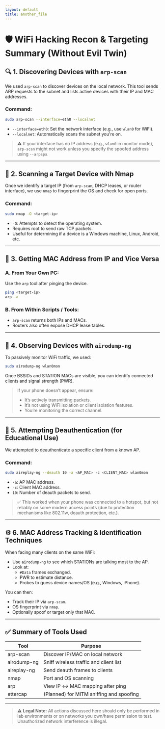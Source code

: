 ```yaml
---
layout: default
title: another_file
---
```


# 🛡️ WiFi Hacking Recon & Targeting Summary (Without Evil Twin)

## 🔍 1. Discovering Devices with `arp-scan`

We used `arp-scan` to discover devices on the local network. This tool sends ARP requests to the subnet and lists active devices with their IP and MAC addresses.

### Command:
```bash
sudo arp-scan --interface=eth0 --localnet
```

- `--interface=eth0`: Set the network interface (e.g., use `wlan0` for WiFi).
- `--localnet`: Automatically scans the subnet you're on.

> ⚠️ If your interface has no IP address (e.g., `wlan0` in monitor mode), `arp-scan` might not work unless you specify the spoofed address using `--arpspa`.

---

## 📡 2. Scanning a Target Device with Nmap

Once we identify a target IP (from `arp-scan`, DHCP leases, or router interface), we use `nmap` to fingerprint the OS and check for open ports.

### Command:
```bash
sudo nmap -O <target-ip>
```

- `-O`: Attempts to detect the operating system.
- Requires root to send raw TCP packets.
- Useful for determining if a device is a Windows machine, Linux, Android, etc.

---

## 🎯 3. Getting MAC Address from IP and Vice Versa

### A. From Your Own PC:
Use the `arp` tool after pinging the device.

```bash
ping <target-ip>
arp -a
```

### B. From Within Scripts / Tools:
- `arp-scan` returns both IPs and MACs.
- Routers also often expose DHCP lease tables.

---

## 🔬 4. Observing Devices with `airodump-ng`

To passively monitor WiFi traffic, we used:

```bash
sudo airodump-ng wlan0mon
```

Once BSSIDs and STATION MACs are visible, you can identify connected clients and signal strength (PWR).

> If your phone doesn’t appear, ensure:
> - It’s actively transmitting packets.
> - It’s not using WiFi isolation or client isolation features.
> - You’re monitoring the correct channel.

---

## 🚫 5. Attempting Deauthentication (for Educational Use)

We attempted to deauthenticate a specific client from a known AP.

### Command:
```bash
sudo aireplay-ng --deauth 10 -a <AP_MAC> -c <CLIENT_MAC> wlan0mon
```

- `-a`: AP MAC address.
- `-c`: Client MAC address.
- `10`: Number of deauth packets to send.

> ✅ This worked when your phone was connected to a hotspot, but not reliably on some modern access points (due to protection mechanisms like 802.11w, deauth protection, etc.).

---

## ⚙️ 6. MAC Address Tracking & Identification Techniques

When facing many clients on the same WiFi:
- Use `airodump-ng` to see which STATIONs are talking most to the AP.
- Look at:
  - `#Data` frames exchanged.
  - PWR to estimate distance.
  - Probes to guess device names/OS (e.g., Windows, iPhone).

You can then:
- Track their IP via `arp-scan`.
- OS fingerprint via `nmap`.
- Optionally spoof or target only that MAC.

---

## ✅ Summary of Tools Used

| Tool        | Purpose                                   |
|-------------|-------------------------------------------|
| arp-scan    | Discover IP/MAC on local network          |
| airodump-ng | Sniff wireless traffic and client list    |
| aireplay-ng | Send deauth frames to clients             |
| nmap        | Port and OS scanning                      |
| arp         | View IP ↔ MAC mapping after ping          |
| ettercap    | (Planned) for MITM sniffing and spoofing  |

---

> ⚠️ **Legal Note:** All actions discussed here should only be performed in lab environments or on networks you own/have permission to test. Unauthorized network interference is illegal.
